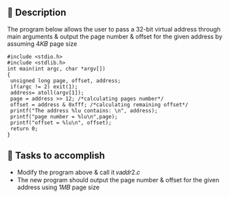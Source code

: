## 📰 Description
The program below allows the user to pass a 32-bit virtual address through main arguments & output the page number & offset for the given address by assuming 4𝐾𝐵 page size


```
#include <stdio.h>
#include <stdlib.h>
int main(int argc, char *argv[])
{
 unsigned long page, offset, address;
 if(argc != 2) exit(1);
 address= atoll(argv[1]);
 page = address >> 12; /*calculating pages number*/
 offset = address & 0xfff; /*calculating remaining offset*/
 printf("The address %lu contains: \n", address);
 printf("page number = %lu\n",page);
 printf("offset = %lu\n", offset);
 return 0;
}
```

## :dart: Tasks to accomplish  
- Modify the program above & call it 𝑣𝑎𝑑𝑑𝑟2.𝑐
- The new program should output the page number & offset for the given address using 1𝑀𝐵 page size
